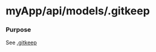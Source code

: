 # myApp/api/models/.gitkeep
### Purpose

See [.gitkeep](http://beta.sailsjs.org/#!documentation/anatomy/myApp/api/controllers/.gitkeep)


<docmeta name="uniqueID" value="gitkeep437760">
<docmeta name="displayName" value=".gitkeep">
